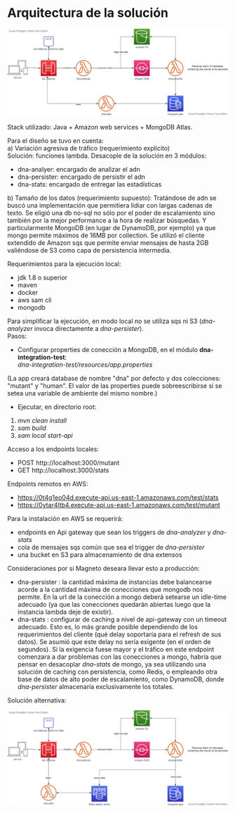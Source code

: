 # Arquitectura de la solución

![alt text](docs/mutant-detector.png)

Stack utilizado: Java + Amazon web services + MongoDB Atlas.  
  
Para el diseño se tuvo en cuenta:  
a) Variación agresiva de tráfico (requerimiento explícito)  
Solución: funciones lambda. Desacople de la solución en 3 módulos:
- dna-analyer: encargado de analizar el adn
- dna-persister: encargado de persistir el adn 
- dna-stats: encargado de entregar las estadísticas  

b) Tamaño de los datos (requerimiento supuesto):
Tratándose de adn se buscó una implementación que permitiera lidiar con 
largas cadenas de texto. 
Se eligió una db no-sql no sólo por el poder de escalamiento sino también por la mejor 
performance a la hora de realizar búsquedas. Y particularmente MongoDB 
(en lugar de DynamoDB, por ejemplo) ya que mongo permite máximos de 16MB por collection.
Se utilizó el cliente extendido de Amazon sqs que permite enviar
mensajes de hasta 2GB valiéndose de S3 como capa de persistencia intermedia.


Requerimientos para la ejecución local:
- jdk 1.8 o superior
- maven
- docker
- aws sam cli
- mongodb

Para simplificar la ejecución, en modo local no se utiliza sqs ni S3 (*dna-analyzer* invoca directamente a *dna-persister*).  
Pasos:  
- Configurar properties de conección a MongoDB, en el módulo **dna-integration-test**:  
*dna-integration-test/resources/app.properties*  

(La app creará database de nombre "dna" por defecto y dos colecciones: "mutant" y "human".
El valor de las properties puede sobreescribirse si se setea una variable de ambiente del mismo
nombre.)

- Ejecutar, en directorio root:
1) *mvn clean install*  
2) *sam build*
3) *sam local start-api* 

Acceso a los endpoints locales:
- POST http://localhost:3000/mutant
- GET http://localhost:3000/stats

Endpoints remotos en AWS:
- https://0t4g1eo04d.execute-api.us-east-1.amazonaws.com/test/stats
- https://0ytar4ltb4.execute-api.us-east-1.amazonaws.com/test/mutant

  
Para la instalación en AWS se requerirá:
- endpoints en Api gateway que sean los triggers de *dna-analyzer* y *dna-stats*
- cola de mensajes sqs común que sea el trigger de *dna-persister* 
- una bucket en S3 para almacenamiento de dna extensos
   
Consideraciones por si Magneto deseara llevar esto a producción:  
- dna-persister : la cantidad máxima de instancias debe balancearse acorde a la cantidad máxima de conecciones
                  que mongodb nos permite. En la url de la conección a mongo deberá setearse un idle-time adecuado 
                  (ya que las conecciones quedarán abiertas luego que la instancia lambda deje de existir).  
- dna-stats : configurar de caching a nivel de api-gateway con un timeout adecuado. Esto es, lo más grande posible 
dependiendo de los requerimientos del cliente (qué delay soportaría para el refresh de sus datos).
Se asumió que este delay no sería exigente (en el orden de segundos). Si la exigencia fuese mayor y el 
tráfico en este endpoint comenzara a dar problemas con las conecciones a mongo, habría que pensar en desacoplar 
*dna-stats* de mongo, ya sea utilizando una solución de caching con persistencia, como Redis, o empleando otra base de datos de 
alto poder de escalamiento, como DynamoDB, donde *dna-persister* almacenaría exclusivamente los totales.

Solución alternativa:  

![alt text](docs/mutant-detector-redis.png)

